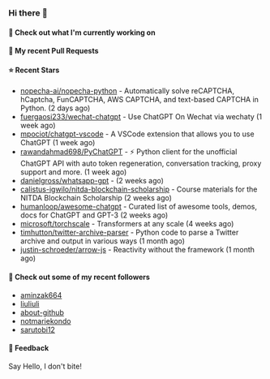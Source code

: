 ### Hi there 👋

#### 👷 Check out what I'm currently working on

#### 🔨 My recent Pull Requests


#### ⭐ Recent Stars

- [nopecha-ai/nopecha-python](https://github.com/nopecha-ai/nopecha-python) - Automatically solve reCAPTCHA, hCaptcha, FunCAPTCHA, AWS CAPTCHA, and text-based CAPTCHA in Python. (2 days ago)
- [fuergaosi233/wechat-chatgpt](https://github.com/fuergaosi233/wechat-chatgpt) - Use ChatGPT On Wechat via wechaty (1 week ago)
- [mpociot/chatgpt-vscode](https://github.com/mpociot/chatgpt-vscode) - A VSCode extension that allows you to use ChatGPT (1 week ago)
- [rawandahmad698/PyChatGPT](https://github.com/rawandahmad698/PyChatGPT) - ⚡️ Python client for the unofficial ChatGPT API with auto token regeneration, conversation tracking, proxy support and more. (1 week ago)
- [danielgross/whatsapp-gpt](https://github.com/danielgross/whatsapp-gpt) -  (2 weeks ago)
- [calistus-igwilo/nitda-blockchain-scholarship](https://github.com/calistus-igwilo/nitda-blockchain-scholarship) - Course materials for the NITDA Blockchain Scholarship (2 weeks ago)
- [humanloop/awesome-chatgpt](https://github.com/humanloop/awesome-chatgpt) - Curated list of awesome tools, demos, docs for ChatGPT and GPT-3 (2 weeks ago)
- [microsoft/torchscale](https://github.com/microsoft/torchscale) - Transformers at any scale (4 weeks ago)
- [timhutton/twitter-archive-parser](https://github.com/timhutton/twitter-archive-parser) - Python code to parse a Twitter archive and output in various ways (1 month ago)
- [justin-schroeder/arrow-js](https://github.com/justin-schroeder/arrow-js) - Reactivity without the framework (1 month ago)

#### 👯 Check out some of my recent followers

- [aminzak664](https://github.com/aminzak664)
- [liuliuli](https://github.com/liuliuli)
- [about-github](https://github.com/about-github)
- [notmariekondo](https://github.com/notmariekondo)
- [sarutobi12](https://github.com/sarutobi12)

#### 💬 Feedback

Say Hello, I don't bite!
